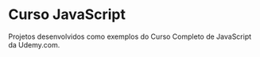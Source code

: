# Curso JavaScript

Projetos desenvolvidos como exemplos do Curso Completo de JavaScript da Udemy.com.